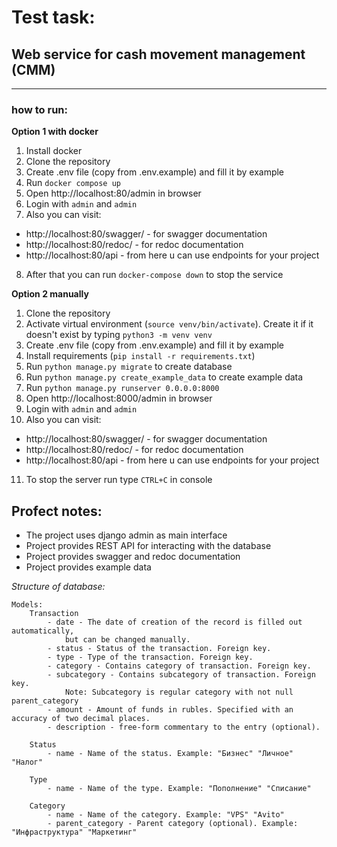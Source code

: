 # Test task: 
## Web service for cash movement management (CMM)
____
### how to run:
**Option 1 with docker**    
1. Install docker
2. Clone the repository
3. Create .env file (copy from .env.example) and fill it by example
4. Run `docker compose up`
5. Open http://localhost:80/admin in browser
6. Login with `admin` and `admin`
7. Also you can visit:
 - http://localhost:80/swagger/ - for swagger documentation
 - http://localhost:80/redoc/ - for redoc documentation
 - http://localhost:80/api - from here u can use endpoints for your project
8. After that you can run `docker-compose down` to stop the service

**Option 2 manually**
1. Clone the repository
2. Activate virtual environment (`source venv/bin/activate`). 
Create it if it doesn't exist by typing `python3 -m venv venv`
3. Create .env file (copy from .env.example) and fill it by example
4. Install requirements (`pip install -r requirements.txt`)
5. Run `python manage.py migrate` to create database
6. Run `python manage.py create_example_data` to create example data
7. Run `python manage.py runserver 0.0.0.0:8000`
8. Open http://localhost:8000/admin in browser
9. Login with `admin` and `admin`
10. Also you can visit:
 - http://localhost:80/swagger/ - for swagger documentation
 - http://localhost:80/redoc/ - for redoc documentation
 - http://localhost:80/api - from here u can use endpoints for your project
11. To stop the server run type `CTRL+C` in console


## Profect notes:
- The project uses django admin as main interface
- Project provides REST API for interacting with the database
- Project provides swagger and redoc documentation
- Project provides example data

*Structure of database:*
```
Models:
    Transaction
        - date - The date of creation of the record is filled out automatically,
            but can be changed manually.
        - status - Status of the transaction. Foreign key.
        - type - Type of the transaction. Foreign key.
        - category - Contains category of transaction. Foreign key.
        - subcategory - Contains subcategory of transaction. Foreign key. 
            Note: Subcategory is regular category with not null parent_category
        - amount - Amount of funds in rubles. Specified with an accuracy of two decimal places.
        - description - free-form commentary to the entry (optional).
    
    Status
        - name - Name of the status. Example: "Бизнес" "Личное" "Налог"
    
    Type
        - name - Name of the type. Example: "Пополнение" "Списание"
    
    Category
        - name - Name of the category. Example: "VPS" "Avito"
        - parent_category - Parent category (optional). Example: "Инфраструктура" "Маркетинг"
        
```
